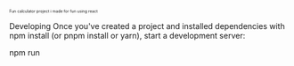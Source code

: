 <span style="font-size:0.5em;"> Fun calculator project i made for fun using react

Developing
Once you've created a project and installed dependencies with npm install (or pnpm install or yarn), start a development server:

npm run 
